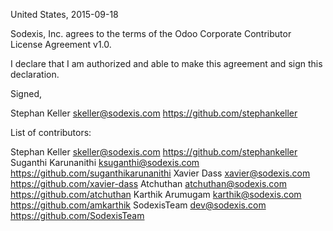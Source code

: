United States, 2015-09-18

Sodexis, Inc. agrees to the terms of the Odoo Corporate Contributor License
Agreement v1.0.

I declare that I am authorized and able to make this agreement and sign this
declaration.

Signed,

Stephan Keller skeller@sodexis.com https://github.com/stephankeller

List of contributors:

Stephan Keller skeller@sodexis.com https://github.com/stephankeller
Suganthi Karunanithi ksuganthi@sodexis.com https://github.com/suganthikarunanithi
Xavier Dass xavier@sodexis.com https://github.com/xavier-dass
Atchuthan atchuthan@sodexis.com https://github.com/atchuthan
Karthik Arumugam karthik@sodexis.com https://github.com/amkarthik
SodexisTeam dev@sodexis.com https://github.com/SodexisTeam
